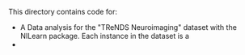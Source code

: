 This directory contains code for:
- A Data analysis for the "TReNDS Neuroimaging" dataset with the NILearn package. Each instance in the dataset is a 
- 
